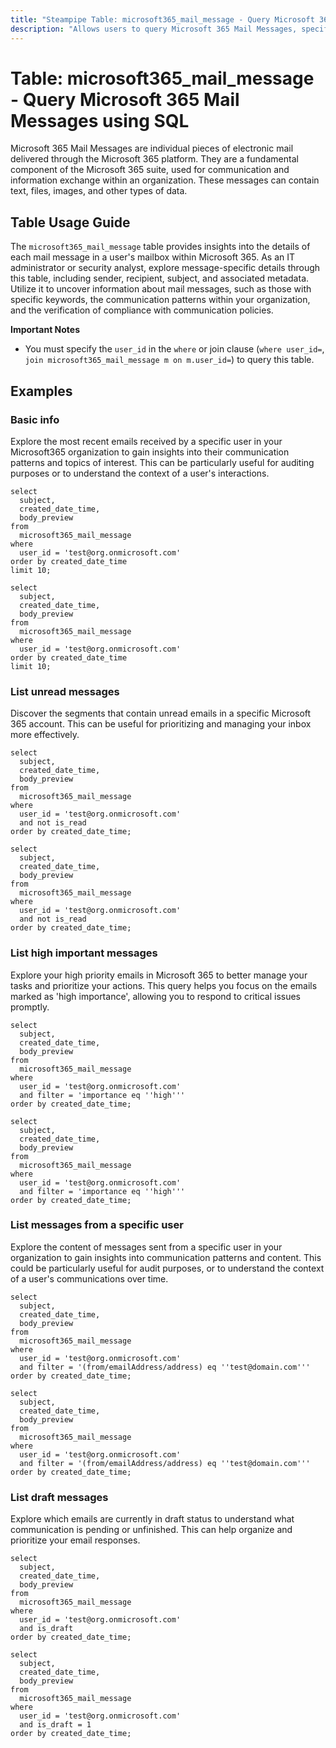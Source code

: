 ```yaml
---
title: "Steampipe Table: microsoft365_mail_message - Query Microsoft 365 Mail Messages using SQL"
description: "Allows users to query Microsoft 365 Mail Messages, specifically the details of each mail message in a user's mailbox, providing insights into email communication patterns and potential anomalies."
---
```


# Table: microsoft365_mail_message - Query Microsoft 365 Mail Messages using SQL

Microsoft 365 Mail Messages are individual pieces of electronic mail delivered through the Microsoft 365 platform. They are a fundamental component of the Microsoft 365 suite, used for communication and information exchange within an organization. These messages can contain text, files, images, and other types of data.

## Table Usage Guide

The `microsoft365_mail_message` table provides insights into the details of each mail message in a user's mailbox within Microsoft 365. As an IT administrator or security analyst, explore message-specific details through this table, including sender, recipient, subject, and associated metadata. Utilize it to uncover information about mail messages, such as those with specific keywords, the communication patterns within your organization, and the verification of compliance with communication policies.

**Important Notes**
- You must specify the `user_id` in the `where` or join clause (`where user_id=`, `join microsoft365_mail_message m on m.user_id=`) to query this table.

## Examples

### Basic info
Explore the most recent emails received by a specific user in your Microsoft365 organization to gain insights into their communication patterns and topics of interest. This can be particularly useful for auditing purposes or to understand the context of a user's interactions.

```sql+postgres
select
  subject,
  created_date_time,
  body_preview
from
  microsoft365_mail_message
where
  user_id = 'test@org.onmicrosoft.com'
order by created_date_time
limit 10;
```

```sql+sqlite
select
  subject,
  created_date_time,
  body_preview
from
  microsoft365_mail_message
where
  user_id = 'test@org.onmicrosoft.com'
order by created_date_time
limit 10;
```

### List unread messages
Discover the segments that contain unread emails in a specific Microsoft 365 account. This can be useful for prioritizing and managing your inbox more effectively.

```sql+postgres
select
  subject,
  created_date_time,
  body_preview
from
  microsoft365_mail_message
where
  user_id = 'test@org.onmicrosoft.com'
  and not is_read
order by created_date_time;
```

```sql+sqlite
select
  subject,
  created_date_time,
  body_preview
from
  microsoft365_mail_message
where
  user_id = 'test@org.onmicrosoft.com'
  and not is_read
order by created_date_time;
```

### List high important messages
Explore your high priority emails in Microsoft 365 to better manage your tasks and prioritize your actions. This query helps you focus on the emails marked as 'high importance', allowing you to respond to critical issues promptly.

```sql+postgres
select
  subject,
  created_date_time,
  body_preview
from
  microsoft365_mail_message
where
  user_id = 'test@org.onmicrosoft.com'
  and filter = 'importance eq ''high'''
order by created_date_time;
```

```sql+sqlite
select
  subject,
  created_date_time,
  body_preview
from
  microsoft365_mail_message
where
  user_id = 'test@org.onmicrosoft.com'
  and filter = 'importance eq ''high'''
order by created_date_time;
```

### List messages from a specific user
Explore the content of messages sent from a specific user in your organization to gain insights into communication patterns and content. This could be particularly useful for audit purposes, or to understand the context of a user's communications over time.

```sql+postgres
select
  subject,
  created_date_time,
  body_preview
from
  microsoft365_mail_message
where
  user_id = 'test@org.onmicrosoft.com'
  and filter = '(from/emailAddress/address) eq ''test@domain.com'''
order by created_date_time;
```

```sql+sqlite
select
  subject,
  created_date_time,
  body_preview
from
  microsoft365_mail_message
where
  user_id = 'test@org.onmicrosoft.com'
  and filter = '(from/emailAddress/address) eq ''test@domain.com'''
order by created_date_time;
```

### List draft messages
Explore which emails are currently in draft status to understand what communication is pending or unfinished. This can help organize and prioritize your email responses.

```sql+postgres
select
  subject,
  created_date_time,
  body_preview
from
  microsoft365_mail_message
where
  user_id = 'test@org.onmicrosoft.com'
  and is_draft
order by created_date_time;
```

```sql+sqlite
select
  subject,
  created_date_time,
  body_preview
from
  microsoft365_mail_message
where
  user_id = 'test@org.onmicrosoft.com'
  and is_draft = 1
order by created_date_time;
```